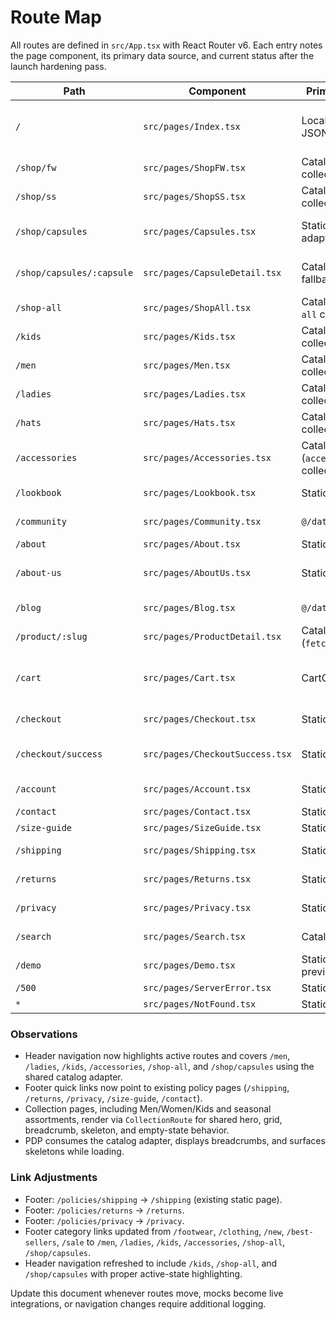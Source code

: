 # Route Map

All routes are defined in `src/App.tsx` with React Router v6. Each entry notes the page component, its primary data source, and current status after the launch hardening pass.

| Path | Component | Primary Data Source | Status |
| --- | --- | --- | --- |
| `/` | `src/pages/Index.tsx` | Local sections using JSON fixtures | ✅ Ready (meta refresh pending) |
| `/shop/fw` | `src/pages/ShopFW.tsx` | Catalog adapter (`fw` collection) | ✅ Adapter-backed |
| `/shop/ss` | `src/pages/ShopSS.tsx` | Catalog adapter (`ss` collection) | ✅ Adapter-backed |
| `/shop/capsules` | `src/pages/Capsules.tsx` | Static capsule cards + adapter todo | ⚠️ Needs adapter integration |
| `/shop/capsules/:capsule` | `src/pages/CapsuleDetail.tsx` | Catalog adapter fallback | ⚠️ Align to capsule config |
| `/shop-all` | `src/pages/ShopAll.tsx` | Catalog adapter (`shop-all` collection) | ✅ Adapter-backed |
| `/kids` | `src/pages/Kids.tsx` | Catalog adapter (`kids` collection) | ✅ Adapter-backed |
| `/men` | `src/pages/Men.tsx` | Catalog adapter (`men` collection) | ✅ Adapter-backed |
| `/ladies` | `src/pages/Ladies.tsx` | Catalog adapter (`women` collection) | ✅ Adapter-backed |
| `/hats` | `src/pages/Hats.tsx` | Catalog adapter (`hats` collection) | ✅ Adapter-backed |
| `/accessories` | `src/pages/Accessories.tsx` | Catalog adapter (`accessories` collection) | ✅ Adapter-backed |
| `/lookbook` | `src/pages/Lookbook.tsx` | Static | ⚠️ Verify assets |
| `/community` | `src/pages/Community.tsx` | `@/data/community.json` | ⚠️ Refresh content |
| `/about` | `src/pages/About.tsx` | Static | ✅ Ready |
| `/about-us` | `src/pages/AboutUs.tsx` | Static | ⚠️ Consolidate with `/about` |
| `/blog` | `src/pages/Blog.tsx` | `@/data/blog.json` | ⚠️ Needs pagination |
| `/product/:slug` | `src/pages/ProductDetail.tsx` | Catalog adapter (`fetchProductByHandle`) | ✅ Adapter-backed |
| `/cart` | `src/pages/Cart.tsx` | CartContext | ⚠️ Sync with adapter cart |
| `/checkout` | `src/pages/Checkout.tsx` | Static mock | ⚠️ Flesh out copy |
| `/checkout/success` | `src/pages/CheckoutSuccess.tsx` | Static mock | ⚠️ Needs celebratory copy |
| `/account` | `src/pages/Account.tsx` | Static placeholder | ⚠️ Pending design |
| `/contact` | `src/pages/Contact.tsx` | Static form | ✅ Ready |
| `/size-guide` | `src/pages/SizeGuide.tsx` | Static | ✅ Ready |
| `/shipping` | `src/pages/Shipping.tsx` | Static | ⚠️ Fill in legal text |
| `/returns` | `src/pages/Returns.tsx` | Static | ⚠️ Fill in legal text |
| `/privacy` | `src/pages/Privacy.tsx` | Static | ⚠️ Fill in legal text |
| `/search` | `src/pages/Search.tsx` | Catalog adapter search | ✅ Adapter-backed |
| `/demo` | `src/pages/Demo.tsx` | Static hub + adapter previews | ✅ Ready |
| `/500` | `src/pages/ServerError.tsx` | Static error screen | ✅ Ready |
| `*` | `src/pages/NotFound.tsx` | Static | ✅ Ready |

### Observations
- Header navigation now highlights active routes and covers `/men`, `/ladies`, `/kids`, `/accessories`, `/shop-all`, and `/shop/capsules` using the shared catalog adapter.
- Footer quick links now point to existing policy pages (`/shipping`, `/returns`, `/privacy`, `/size-guide`, `/contact`).
- Collection pages, including Men/Women/Kids and seasonal assortments, render via `CollectionRoute` for shared hero, grid, breadcrumb, skeleton, and empty-state behavior.
- PDP consumes the catalog adapter, displays breadcrumbs, and surfaces skeletons while loading.

### Link Adjustments
- Footer: `/policies/shipping` → `/shipping` (existing static page).
- Footer: `/policies/returns` → `/returns`.
- Footer: `/policies/privacy` → `/privacy`.
- Footer category links updated from `/footwear`, `/clothing`, `/new`, `/best-sellers`, `/sale` to `/men`, `/ladies`, `/kids`, `/accessories`, `/shop-all`, `/shop/capsules`.
- Header navigation refreshed to include `/kids`, `/shop-all`, and `/shop/capsules` with proper active-state highlighting.

Update this document whenever routes move, mocks become live integrations, or navigation changes require additional logging.
